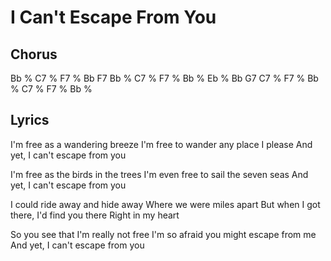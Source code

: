 # I Can't Escape From You

## Chorus

Bb % C7 % F7 % Bb F7
Bb % C7 % F7 % Bb %
Eb % Bb G7 C7 % F7 %
Bb % C7 % F7 % Bb %

## Lyrics

I'm free as a wandering breeze
I'm free to wander any place I please
And yet, I can't escape from you

I'm free as the birds in the trees
I'm even free to sail the seven seas
And yet, I can't escape from you

I could ride away and hide away
Where we were miles apart
But when I got there, I'd find you there
Right in my heart

So you see that I'm really not free
I'm so afraid you might escape from me
And yet, I can't escape from you